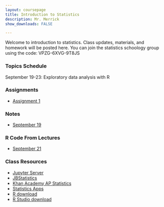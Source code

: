 ```yaml
---
layout: coursepage
title: Introduction to Statistics 
description: Mr. Merrick 
show_downloads: FALSE

---
```


Welcome to introduction to statistics. Class updates, materials, and homework will be posted here. You can join the statistics schoology group using the code: VPZG-6XVG-9T8JS

### Topics Schedule
September 19-23: Exploratory data analysis with R


### Assignments 
*  <a href="https://merrickmath.github.io/MerrickMath.github.io-APSTAT/Assignments/Assignment1.pdf"> Assignment 1 </a>

<!--- 
*  <a href="https://merrickmath.github.io/MerrickMath.github.io-APSTAT/Assignments/Assignment2.pdf"> Assignment 2 </a>
*  <a href="https://merrickmath.github.io/MerrickMath.github.io-APSTAT/Assignments/Assignment3.pdf"> Assignment 3 </a>
*  <a href="https://merrickmath.github.io/MerrickMath.github.io-APSTAT/Assignments/Assignment4.pdf"> Assignment 4 </a>
*  <a href="https://merrickmath.github.io/MerrickMath.github.io-APSTAT/Assignments/Assignment5.pdf"> Assignment 5 </a>
---> 

### Notes 
*  <a href="https://merrickmath.github.io/MerrickMath.github.io-APSTAT/Notes/September19.pdf"> September 19 </a> 


### R Code From Lectures 
* <a href="https://merrickmath.github.io/MerrickMath.github.io-APSTAT/RCode2022/September21.r"> September 21 </a> 

<!---
* <a href="https://merrickmath.github.io/MerrickMath.github.io-APSTAT/RCode2022/September21.r"> Sept 21 </a> 
---> 

### Class Resources 
* <a href="http://jupyter.renert.housegordon.com"> Jupyter Server </a> 
* <a href="https://www.jbstatistics.com"> JBStatistics </a> 
* <a href="https://www.khanacademy.org/math/ap-statistics"> Khan Academy AP Statistics </a> 
* <a href="https://www.stapplet.com"> Statistics Apps </a>  
* <a href="https://www.r-project.org"> R download </a>  
* <a href="https://www.rstudio.com/products/rstudio/download/"> R Studio download </a>  



